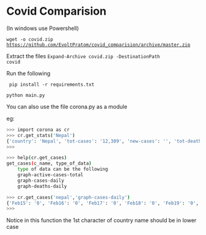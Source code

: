 # Covid Comparision

(In windows use Powershell)

<code>wget -o covid.zip https://github.com/EvoltPratom/covid_comparision/archive/master.zip</code>


Extract the files
<code>Expand-Archive covid.zip -DestinationPath covid</code>

Run the following

<code> pip install -r requirements.txt </code>

<code>python main.py</code>

You can also use the file corona.py as a module

eg:

```sh
>>> import corona as cr
>>> cr.get_stats('Nepal')
{'country': 'Nepal', 'tot-cases': '12,309', 'new-cases': '', 'tot-death': '28 ', 'new-death': '', 'tot-recovered': '2,834', 'serious': '', 'active': '9,447', 'tot-tests': '504,910'}
>>>
```

```sh
>>> help(cr.get_cases)
get_cases(c_name, type_of_data)
    type of data can be the following
    graph-active-cases-total
    graph-cases-daily
    graph-deaths-daily

>>> cr.get_cases('nepal','graph-cases-daily')
{'Feb15': '0', 'Feb16': '0', 'Feb17': '0', 'Feb18': '0', 'Feb19': '0', 'Feb20': '0', 'Feb21': '0', 'Feb22': '0', 'Feb23': '0', 'Feb24': '0', 'Feb25': '0', 'Feb26': '0', 'Feb27': '0', 'Feb28': '0', 'Feb29': '0', 'Mar01': '0', 'Mar02': '0', 'Mar03': '0', 'Mar04': '0', 'Mar05': '0', 'Mar06': '0', 'Mar07': '0', 'Mar08': '0', 'Mar09': '0', 'Mar10': '0', 'Mar11': '0', 'Mar12': '0', 'Mar13': '0', 'Mar14': '0', 'Mar15': '0', 'Mar16': '0', 'Mar17': '0', 'Mar18': '0', 'Mar19': '0', 'Mar20': '0', 'Mar21': '0', 'Mar22': '0', 'Mar23': '1', 'Mar24': '0', 'Mar25': '1', 'Mar26': '0', 'Mar27': '1', 'Mar28': '1', 'Mar29': '0', 'Mar30': '0', 'Mar31': '0', 'Apr01': '0', 'Apr02': '1', 'Apr03': '0', 'Apr04': '3', 'Apr05': '0', 'Apr06': '0', 'Apr07': '0', 'Apr08': '0', 'Apr09': '0', 'Apr10': '0', 'Apr11': '0', 'Apr12': '3', 'Apr13': '2', 'Apr14': '2', 'Apr15': '0', 'Apr16': '0', 'Apr17': '14', 'Apr18': '1', 'Apr19': '0', 'Apr20': '0', 'Apr21': '11', 'Apr22': '3', 'Apr23': '3', 'Apr24': '1', 'Apr25': '0', 'Apr26': '3', 'Apr27': '0', 'Apr28': '2', 'Apr29': '3', 'Apr30': '0', 'May01': '2', 'May02': '0', 'May03': '16', 'May04': '0', 'May05': '7', 'May06': '17', 'May07': '2', 'May08': '1', 'May09': '7', 'May10': '1', 'May11': '24', 'May12': '83', 'May13': '26', 'May14': '6', 'May15': '18', 'May16': '14', 'May17': '14', 'May18': '80', 'May19': '27', 'May20': '25', 'May21': '30', 'May22': '59', 'May23': '68', 'May24': '19', 'May25': '79', 'May26': '90', 'May27': '114', 'May28': '156', 'May29': '170', 'May30': '189', 'May31': '171', 'Jun01': '239', 'Jun02': '288', 'Jun03': '201', 'Jun04': '334', 'Jun05': '278', 'Jun06': '323', 'Jun07': '213', 'Jun08': '314', 'Jun09': '324', 'Jun10': '278', 'Jun11': '250', 'Jun12': '448', 'Jun13': '273', 'Jun14': '425', 'Jun15': '451', 'Jun16': '380', 'Jun17': '586', 'Jun18': '671', 'Jun19': '426', 'Jun20': '331', 'Jun21': '421', 'Jun22': '535', 'Jun23': '538', 'Jun24': '629', 'Jun25': '434', 'Jun26': '593', 'Jun27': '554'}
>>>
```
Notice in this function the 1st character of country name should be in lower case


